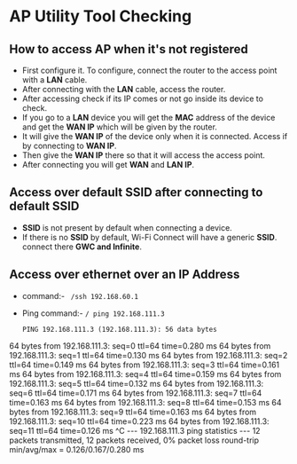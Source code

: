 # AP Utility Tool Checking

## How to access AP when it's not registered
- First configure it. To configure, connect the router to the access point with a **LAN** cable.
- After connecting with the **LAN** cable, access the router.
- After accessing check if its IP comes or not go inside its device to check.
- If you go to a **LAN** device you will get the **MAC** address of the device and get the **WAN IP** which will be given by the router.
- It will give the **WAN IP** of the device only when it is connected. Access if by connecting to **WAN IP**.
- Then give the **WAN IP** there so that it will access the access point.
- After connecting you will get **WAN** and **LAN IP**.

## Access over default SSID after connecting to default SSID
- **SSID** is not present by default when connecting a device.
- If there is no **SSID** by default, Wi-Fi Connect will have a generic **SSID**. connect there **GWC and Infinite**.

## Access over ethernet over an IP Address
- command:- ` /ssh 192.168.60.1`
- Ping command:- `/ ping 192.168.111.3`

  ```
  PING 192.168.111.3 (192.168.111.3): 56 data bytes
64 bytes from 192.168.111.3: seq=0 ttl=64 time=0.280 ms
64 bytes from 192.168.111.3: seq=1 ttl=64 time=0.130 ms
64 bytes from 192.168.111.3: seq=2 ttl=64 time=0.149 ms
64 bytes from 192.168.111.3: seq=3 ttl=64 time=0.161 ms
64 bytes from 192.168.111.3: seq=4 ttl=64 time=0.159 ms
64 bytes from 192.168.111.3: seq=5 ttl=64 time=0.132 ms
64 bytes from 192.168.111.3: seq=6 ttl=64 time=0.171 ms
64 bytes from 192.168.111.3: seq=7 ttl=64 time=0.163 ms
64 bytes from 192.168.111.3: seq=8 ttl=64 time=0.153 ms
64 bytes from 192.168.111.3: seq=9 ttl=64 time=0.163 ms
64 bytes from 192.168.111.3: seq=10 ttl=64 time=0.223 ms
64 bytes from 192.168.111.3: seq=11 ttl=64 time=0.126 ms
^C
--- 192.168.111.3 ping statistics ---
12 packets transmitted, 12 packets received, 0% packet loss
round-trip min/avg/max = 0.126/0.167/0.280 ms

```
  
